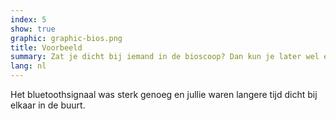 ```yaml
---
index: 5
show: true
graphic: graphic-bios.png
title: Voorbeeld
summary: Zat je dicht bij iemand in de bioscoop? Dan kun je later wel een melding krijgen
lang: nl
---
```


Het bluetoothsignaal was sterk genoeg en jullie waren langere tijd dicht bij elkaar in de buurt.